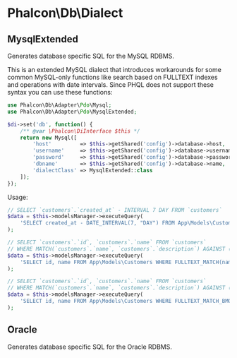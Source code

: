 # Phalcon\Db\Dialect

## MysqlExtended

Generates database specific SQL for the MySQL RDBMS.

This is an extended MySQL dialect that introduces workarounds for some common MySQL-only functions like
search based on FULLTEXT indexes and operations with date intervals. Since PHQL does not support
these syntax you can use these functions:

```php
use Phalcon\Db\Adapter\Pdo\Mysql;
use Phalcon\Db\Adapter\Pdo\MysqlExtended;

$di->set('db', function() {
    /** @var \Phalcon\DiInterface $this */
    return new Mysql([
        'host'         => $this->getShared('config')->database->host,
        'username'     => $this->getShared('config')->database->username,
        'password'     => $this->getShared('config')->database->password,
        'dbname'       => $this->getShared('config')->database->name,
        'dialectClass' => MysqlExtended::class
    ]);
});
```

Usage:

```php
// SELECT `customers`.`created_at` - INTERVAL 7 DAY FROM `customers`
$data = $this->modelsManager->executeQuery(
    'SELECT created_at - DATE_INTERVAL(7, "DAY") FROM App\Models\Customers'
);

// SELECT `customers`.`id`, `customers`.`name` FROM `customers`
// WHERE MATCH(`customers`.`name`, `customers`.`description`) AGAINST ("+CEO")
$data = $this->modelsManager->executeQuery(
    'SELECT id, name FROM App\Models\Customers WHERE FULLTEXT_MATCH(name, description, "+CEO")'
);

// SELECT `customers`.`id`, `customers`.`name` FROM `customers`
// WHERE MATCH(`customers`.`name`, `customers`.`description`) AGAINST ("+CEO" IN BOOLEAN MODE)
$data = $this->modelsManager->executeQuery(
    'SELECT id, name FROM App\Models\Customers WHERE FULLTEXT_MATCH_BMODE(name, description, "+CEO")'
);
```

## Oracle

Generates database specific SQL for the Oracle RDBMS.
